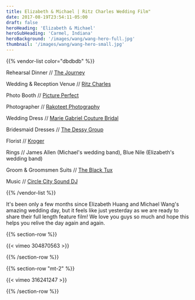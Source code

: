 ```yaml
---
title: Elizabeth & Michael | Ritz Charles Wedding Film"
date: 2017-08-19T23:54:11-05:00
draft: false
heroHeading: 'Elizabeth & Michael'
heroSubHeading: 'Carmel, Indiana'
heroBackground: '/images/wang/wang-hero-full.jpg'
thumbnail: '/images/wang/wang-hero-small.jpg'
---
```


{{% vendor-list color="dbdbdb" %}}

Rehearsal Dinner // [The Journey](http://www.thejourneyin.com/)

Wedding & Reception Venue // [Ritz Charles](http://ritzcharles.com/)

Photo Booth // [Picture Perfect](https://www.pictureperfectohio.com/)

Photographer // [Rakoteet Photography](https://www.rakoteet.photography/)

Wedding Dress // [Marie Gabriel Couture Bridal](https://mariegabrielcouture.com/)

Bridesmaid Dresses // [The Dessy Group](https://dessy.com/)

Florist // [Kroger](http://www.Kroger.com/)

Rings // James Allen (Michael's wedding band), Blue Nile (Elizabeth's wedding band)

Groom & Groomsmen Suits // [The Black Tux](https://theblacktux.com/)

Music // [Circle City Sound DJ](https://indydj.com/)

{{% /vendor-list %}}

It's been only a few months since Elizabeth Huang and Michael Wang's amazing wedding day, but it feels like just yesterday as we are ready to share their full length feature film! We love you guys so much and hope this helps you relive the day again and again.

{{% section-row %}}

{{< vimeo 304870563 >}}

{{% /section-row %}}

{{% section-row "mt-2" %}}

{{< vimeo 316241247 >}}

{{% /section-row %}}
